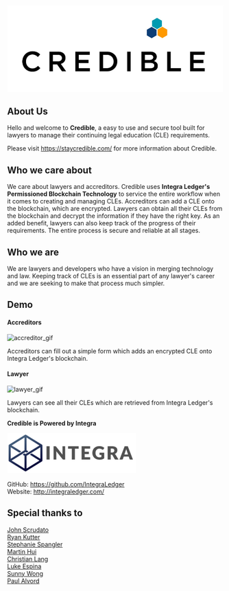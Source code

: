 [![credible_logo](./screenshots/credible_full_logo_forwhite.jpg)](https://staycredible.com)

## About Us

Hello and welcome to **Credible**, a easy to use and secure tool built for lawyers to manage their continuing legal education (CLE) requirements.

Please visit https://staycredible.com/ for more information about Credible.

## Who we care about

We care about lawyers and accreditors. Credible uses **Integra Ledger's Permissioned Blockchain Technology** to service the entire workflow when it comes to creating and managing CLEs. Accreditors can add a CLE onto the blockchain, which are encrypted. Lawyers can obtain all their CLEs from the blockchain and decrypt the information if they have the right key. As an added benefit, lawyers can also keep track of the progress of their requirements. The entire process is secure and reliable at all stages.

## Who we are

We are lawyers and developers who have a vision in merging technology and law. Keeping track of CLEs is an essential part of any lawyer's career and we are seeking to make that process much simpler.

## Demo

#### Accreditors

![accreditor_gif](./screenshots/accreditor.gif)

Accreditors can fill out a simple form which adds an encrypted CLE onto Integra Ledger's blockchain.

#### Lawyer

![lawyer_gif](./screenshots/lawyer.gif)

Lawyers can see all their CLEs which are retrieved from Integra Ledger's blockchain.

**Credible is Powered by Integra**

![integra_logo](./screenshots/integra_logo.png)

GitHub: https://github.com/IntegraLedger  
Website: http://integraledger.com/

## Special thanks to

[John Scrudato](https://www.linkedin.com/in/john-scrudato/)  
[Ryan Kutter](https://www.linkedin.com/in/ryan-kutter-12152b91/)  
[Stephanie Spangler](https://www.linkedin.com/in/stephaniespangler/)  
[Martin Hui](https://www.linkedin.com/in/martinhui/)  
[Christian Lang](https://www.linkedin.com/in/christianllang/)  
[Luke Espina](https://www.linkedin.com/in/luke-espina/)  
[Sunny Wong](https://www.linkedin.com/in/sunny-gy-wong/)  
[Paul Alvord](https://www.linkedin.com/in/paulalvord/)
